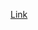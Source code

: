 [Link](https://greasyfork.org/zh-CN/scripts/383441-b%E7%AB%99-%E7%A8%8D%E5%90%8E%E5%86%8D%E7%9C%8B-%E9%87%8D%E5%AE%9A%E5%90%91)
